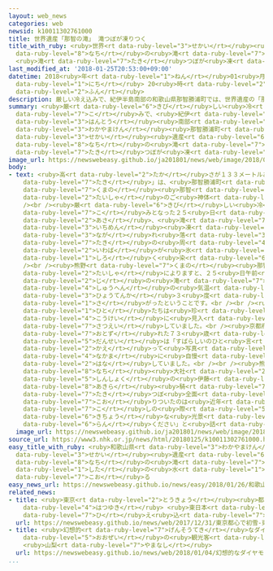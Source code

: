 ```yaml
---
layout: web_news
categories: web
newsid: k10011302761000
title: 世界遺産「那智の滝」 滝つぼが凍りつく
title_with_ruby: <ruby>世界<rt data-ruby-level="3">せかい</rt></ruby><ruby>遺産<rt data-ruby-level="6">いさん</rt></ruby>「<ruby>那智<rt
  data-ruby-level="8">なち</rt></ruby>の<ruby>滝<rt data-ruby-level="7">たき</rt></ruby>」
  <ruby>滝<rt data-ruby-level="7">たき</rt></ruby>つぼが<ruby>凍<rt data-ruby-level="7">こお</rt></ruby>りつく
last_modified_at: '2018-01-25T20:53:00+09:00'
datetime: 2018<ruby>年<rt data-ruby-level="1">ねん</rt></ruby>01<ruby>月<rt data-ruby-level="1">がつ</rt></ruby>25<ruby>日<rt
  data-ruby-level="1">にち</rt></ruby> 20<ruby>時<rt data-ruby-level="2">じ</rt></ruby>53<ruby>分<rt
  data-ruby-level="2">ふん</rt></ruby>
description: 厳しい冷え込みで、紀伊半島南部の和歌山県那智勝浦町では、世界遺産の「那智の滝」の滝つぼが凍りつきました。
summary: <ruby>厳<rt data-ruby-level="6">きび</rt></ruby>しい<ruby>冷<rt data-ruby-level="7">ひ</rt></ruby>え<ruby>込<rt
  data-ruby-level="7">こ</rt></ruby>みで、<ruby>紀伊<rt data-ruby-level="8">きい</rt></ruby><ruby>半島<rt
  data-ruby-level="3">はんとう</rt></ruby><ruby>南部<rt data-ruby-level="3">なんぶ</rt></ruby>の<ruby>和歌山県<rt
  data-ruby-level="3">わかやまけん</rt></ruby><ruby>那智勝浦町<rt data-ruby-level="8">なちかつうらちょう</rt></ruby>では、<ruby>世界<rt
  data-ruby-level="3">せかい</rt></ruby><ruby>遺産<rt data-ruby-level="6">いさん</rt></ruby>の「<ruby>那智<rt
  data-ruby-level="8">なち</rt></ruby>の<ruby>滝<rt data-ruby-level="7">たき</rt></ruby>」の<ruby>滝<rt
  data-ruby-level="7">たき</rt></ruby>つぼが<ruby>凍<rt data-ruby-level="7">こお</rt></ruby>りつきました。
image_url: https://newswebeasy.github.io/ja201801/news/web/image/2018/01/25/K10011302761_1801252006_1801252057_01_02.jpg
body:
- text: <ruby>高<rt data-ruby-level="2">たか</rt></ruby>さが１３３メートルある「<ruby>那智<rt data-ruby-level="8">なち</rt></ruby>の<ruby>滝<rt
    data-ruby-level="7">たき</rt></ruby>」は、<ruby>那智勝浦町<rt data-ruby-level="8">なちかつうらちょう</rt></ruby>にある<ruby>熊野<rt
    data-ruby-level="7">くまの</rt></ruby><ruby>那智<rt data-ruby-level="8">なち</rt></ruby><ruby>大社<rt
    data-ruby-level="2">たいしゃ</rt></ruby>のご<ruby>神体<rt data-ruby-level="3">しんたい</rt></ruby>とされています。<br
    /><br /><ruby>厳<rt data-ruby-level="6">きび</rt></ruby>しい<ruby>冷<rt data-ruby-level="7">ひ</rt></ruby>え<ruby>込<rt
    data-ruby-level="7">こ</rt></ruby>みとなった２５<ruby>日<rt data-ruby-level="1">にち</rt></ruby><ruby>朝<rt
    data-ruby-level="2">あさ</rt></ruby>、<ruby>滝<rt data-ruby-level="7">たき</rt></ruby>つぼが<ruby>一面<rt
    data-ruby-level="3">いちめん</rt></ruby><ruby>凍<rt data-ruby-level="7">こお</rt></ruby>りついたほか、<ruby>流<rt
    data-ruby-level="3">なが</rt></ruby>れ<ruby>落<rt data-ruby-level="3">お</rt></ruby>ちる<ruby>滝<rt
    data-ruby-level="7">たき</rt></ruby>の<ruby>周<rt data-ruby-level="4">まわ</rt></ruby>りにはつららができていて、<ruby>岩場<rt
    data-ruby-level="2">いわば</rt></ruby>が<ruby>氷<rt data-ruby-level="3">こおり</rt></ruby>で<ruby>白<rt
    data-ruby-level="1">しろ</rt></ruby>く<ruby>染<rt data-ruby-level="6">そ</rt></ruby>まっていました。<br
    /><br /><ruby>熊野<rt data-ruby-level="7">くまの</rt></ruby><ruby>那智<rt data-ruby-level="8">なち</rt></ruby><ruby>大社<rt
    data-ruby-level="2">たいしゃ</rt></ruby>によりますと、２５<ruby>日午前<rt data-ruby-level="2">にちごぜん</rt></ruby>７<ruby>時<rt
    data-ruby-level="2">じ</rt></ruby>の<ruby>滝<rt data-ruby-level="7">たき</rt></ruby>の<ruby>周辺<rt
    data-ruby-level="4">しゅうへん</rt></ruby>の<ruby>気温<rt data-ruby-level="3">きおん</rt></ruby>は<ruby>氷点下<rt
    data-ruby-level="3">ひょうてんか</rt></ruby>３<ruby>度<rt data-ruby-level="3">ど</rt></ruby>まで<ruby>下<rt
    data-ruby-level="1">さ</rt></ruby>がったということです。<br /><br /><ruby>訪<rt data-ruby-level="7">おとず</rt></ruby>れた<ruby>人<rt
    data-ruby-level="1">ひと</rt></ruby>たちは<ruby>珍<rt data-ruby-level="7">めずら</rt></ruby>しい<ruby>光景<rt
    data-ruby-level="4">こうけい</rt></ruby>に<ruby>見入<rt data-ruby-level="1">みい</rt></ruby>り、カメラで<ruby>撮影<rt
    data-ruby-level="7">さつえい</rt></ruby>していました。<br /><ruby>京都府<rt data-ruby-level="4">きょうとふ</rt></ruby>から<ruby>訪<rt
    data-ruby-level="7">おとず</rt></ruby>れた７３<ruby>歳<rt data-ruby-level="7">さい</rt></ruby>の<ruby>男性<rt
    data-ruby-level="5">だんせい</rt></ruby>は「すばらしいのひと<ruby>言<rt data-ruby-level="2">こと</rt></ruby>です。<ruby>帰<rt
    data-ruby-level="2">かえ</rt></ruby>って<ruby>写真<rt data-ruby-level="3">しゃしん</rt></ruby><ruby>仲間<rt
    data-ruby-level="4">なかま</rt></ruby>に<ruby>自慢<rt data-ruby-level="7">じまん</rt></ruby>できます」と<ruby>話<rt
    data-ruby-level="2">はな</rt></ruby>していました。<br /><br /><ruby>熊野<rt data-ruby-level="7">くまの</rt></ruby><ruby>那智<rt
    data-ruby-level="8">なち</rt></ruby><ruby>大社<rt data-ruby-level="2">たいしゃ</rt></ruby>の<ruby>神職<rt
    data-ruby-level="5">しんしょく</rt></ruby>の<ruby>伊藤<rt data-ruby-level="8">いとう</rt></ruby><ruby>士<rt
    data-ruby-level="8">あきら</rt></ruby><ruby>騎<rt data-ruby-level="7">き</rt></ruby>さんは「<ruby>滝<rt
    data-ruby-level="7">たき</rt></ruby>つぼ<ruby>全面<rt data-ruby-level="3">ぜんめん</rt></ruby>がここまで<ruby>凍<rt
    data-ruby-level="7">こお</rt></ruby>りついたのは<ruby>近年<rt data-ruby-level="2">きんねん</rt></ruby>ではありません。お<ruby>越<rt
    data-ruby-level="7">こ</rt></ruby>しの<ruby>際<rt data-ruby-level="5">さい</rt></ruby>はぜひ<ruby>貴重<rt
    data-ruby-level="6">きちょう</rt></ruby>な<ruby>光景<rt data-ruby-level="4">こうけい</rt></ruby>をご<ruby>覧<rt
    data-ruby-level="6">らん</rt></ruby>ください」と<ruby>話<rt data-ruby-level="2">はな</rt></ruby>していました。
  image_url: https://newswebeasy.github.io/ja201801/news/web/image/2018/01/25/K10011302761_1801252006_1801252057_01_03.jpg
source_url: https://www3.nhk.or.jp/news/html/20180125/k10011302761000.html
easy_title_with_ruby: <ruby>和歌山県<rt data-ruby-level="3">わかやまけん</rt></ruby> <ruby>世界<rt
  data-ruby-level="3">せかい</rt></ruby><ruby>遺産<rt data-ruby-level="6">いさん</rt></ruby>の「<ruby>那智<rt
  data-ruby-level="8">なち</rt></ruby>の<ruby>滝<rt data-ruby-level="7">たき</rt></ruby>」の<ruby>下<rt
  data-ruby-level="1">した</rt></ruby>の<ruby>水<rt data-ruby-level="1">みず</rt></ruby>が<ruby>凍<rt
  data-ruby-level="7">こお</rt></ruby>る
easy_news_url: https://newswebeasy.github.io/news/easy/2018/01/26/和歌山県-世界遺産の那智の滝の下の水が凍る
related_news:
- title: <ruby>東京<rt data-ruby-level="2">とうきょう</rt></ruby><ruby>都心<rt data-ruby-level="3">としん</rt></ruby>で<ruby>初雪<rt
    data-ruby-level="4">はつゆき</rt></ruby> <ruby>東日本<rt data-ruby-level="2">ひがしにほん</rt></ruby>で<ruby>冷<rt
    data-ruby-level="7">ひ</rt></ruby>え<ruby>込<rt data-ruby-level="7">こ</rt></ruby>み
  url: https://newswebeasy.github.io/news/web/2017/12/31/東京都心で初雪-東日本で冷え込み
- title: <ruby>幻想的<rt data-ruby-level="7">げんそうてき</rt></ruby>なダイヤモンド<ruby>富士<rt data-ruby-level="5">ふじ</rt></ruby>に<ruby>大勢<rt
    data-ruby-level="5">おおぜい</rt></ruby>の<ruby>観光客<rt data-ruby-level="4">かんこうきゃく</rt></ruby>
    <ruby>山梨<rt data-ruby-level="7">やまなし</rt></ruby>
  url: https://newswebeasy.github.io/news/web/2018/01/04/幻想的なダイヤモンド富士に大勢の観光客-山梨
...
```

